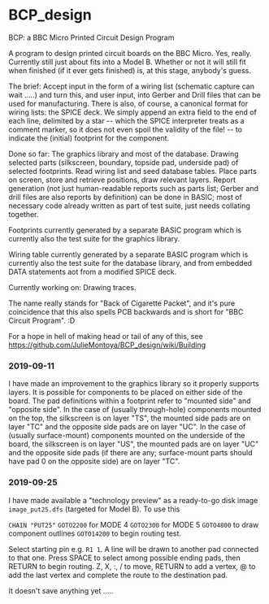 # BCP_design
BCP: a BBC Micro Printed Circuit Design Program

A program to design printed circuit boards on the BBC Micro.  Yes, really.  Currently still just about fits into a Model B.  Whether or not it will still fit when finished  (if it ever gets finished)  is, at this stage, anybody's guess.

The brief: Accept input in the form of a wiring list (schematic capture can wait .....) and turn this, and user input, into Gerber and Drill files that can be used for manufacturing.  There is also, of course, a canonical format for wiring lists: the SPICE deck. We simply append an extra field to the end of each line, delimited by a star -- which the SPICE interpreter treats as a comment marker, so it does not even spoil the validity of the file! -- to indicate the (initial) footprint for the component.

Done so far: The graphics library and most of the database. Drawing selected parts (silkscreen, boundary, topside pad, underside pad) of selected footprints. Read wiring list and seed database tables. Place parts on screen, store and retrieve positions, draw relevant layers. Report generation (not just human-readable reports such as parts list; Gerber and drill files are also reports by definition) can be done in BASIC; most of necessary code already written as part of test suite, just needs collating together.

Footprints currently generated by a separate BASIC program which is currently also the test suite for the graphics library.

Wiring table currently generated by a separate BASIC program which is currently also the test suite for the database library, and from embedded DATA statements aot from a modified SPICE deck.

Currently working on: Drawing traces.

The name really stands for "Back of Cigarette Packet", and it's pure coincidence that this also spells PCB backwards and is short for "BBC Circuit Program". :D


For a hope in hell of making head or tail of any of this, see https://github.com/JulieMontoya/BCP_design/wiki/Building

### 2019-09-11

I have made an improvement to the graphics library so it properly supports layers.  It is possible for components to be placed on either side of the board.  The pad definitions within a footprint refer to "mounted side" and "opposite side".  In the case of  (usually through-hole)  components mounted on the top, the silkscreen is on layer "TS", the mounted side pads are on layer "TC" and the opposite side pads are on layer "UC".  In the case of  (usually surface-mount)  components mounted on the underside of the board, the silkscreen is on layer "US", the mounted pads are on layer "UC" and the opposite side pads  (if there are any; surface-mount parts should have pad 0 on the opposite side)  are on layer "TC".  

### 2019-09-25

I have made available a "technology preview" as a ready-to-go disk image `image_put25.dfs`  (targeted for Model B).  To use this

 `CHAIN "PUT25"`
 `GOTO2200`  for MODE 4
 `GOTO2300`  for MODE 5
 `GOTO4800`  to draw component outlines
 `GOTO14200`  to begin routing test.
 
Select starting pin e.g. `R1 1`. A line will be drawn to another pad connected to that one.  Press SPACE to select among possible ending pads, then RETURN to begin routing.  Z, X, :, / to move, RETURN to add a vertex, @ to add the last vertex and complete the route to the destination pad.

It doesn't save anything yet .....
